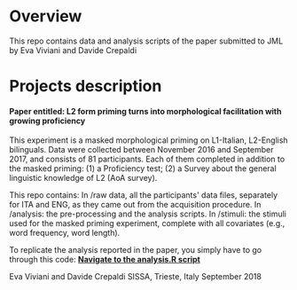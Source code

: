 # Overview
This repo contains data and analysis scripts of the paper submitted to JML by Eva Viviani and Davide Crepaldi

# Projects description
#### Paper entitled: L2 form priming turns into morphological facilitation with growing proficiency ####

This experiment is a masked morphological priming on L1-Italian, L2-English bilinguals. 
Data were collected between November 2016 and September 2017, and consists of 81 participants.
Each of them completed in addition to the masked priming: 
(1) a Proficiency test; 
(2) a Survey about the general linguistic knowledge of L2 (AoA survey).

This repo contains: 
In /raw data, all the participants' data files, separately for ITA and ENG, as they came out from the acquisition procedure.
In /analysis: the pre-processing and the analysis scripts.
In /stimuli: the stimuli used for the masked priming experiment, complete with all covariates (e.g., word frequency, word length).

To replicate the analysis reported in the paper, you simply have to go through this code:
**[Navigate to the analysis.R script](https://github.com/n400peanuts/M2-maskedprimingBilinguals/blob/master/analysis/analysis.R)**

Eva Viviani and Davide Crepaldi
SISSA, Trieste, Italy
September 2018    
